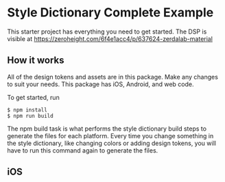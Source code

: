 # Style Dictionary Complete Example

This starter project has everything you need to get started.
The DSP is visible at https://zeroheight.com/6f4e1acc4/p/637624-zerdalab-material

## How it works

All of the design tokens and assets are in this package. Make any changes to suit your needs. This package has iOS, Android, and web code.

To get started, run
```
$ npm install
$ npm run build
```

The npm build task is what performs the style dictionary build steps to generate the files for each platform. Every time you change something in the style dictionary, like changing colors or adding design tokens, you will have to run this command again to generate the files.

## iOS
